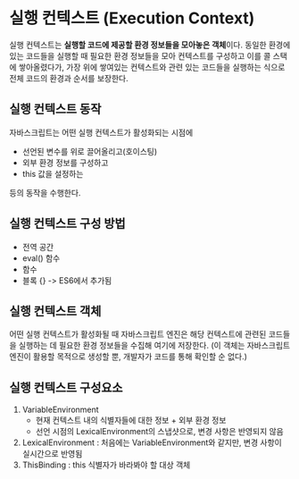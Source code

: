# 실행 컨텍스트 (Execution Context)
실행 컨텍스트는 **실행할 코드에 제공할 환경 정보들을 모아놓은 객체**이다.
동일한 환경에 있는 코드들을 실행할 때 필요한 환경 정보들을 모아 컨텍스트를 구성하고 이를 콜 스택에 쌓아올렸다가, 가장 위에 쌓여있는 컨텍스트와 관련 있는 코드들을 실행하는 식으로 전체 코드의 환경과 순서를 보장한다.

## 실행 컨텍스트 동작
자바스크립트는 어떤 실행 컨텍스트가 활성화되는 시점에
- 선언된 변수를 위로 끌어올리고(호이스팅)
- 외부 환경 정보를 구성하고
- this 값을 설정하는 

등의 동작을 수행한다.

## 실행 컨텍스트 구성 방법
- 전역 공간
- eval() 함수
- 함수
- 블록 {} -> ES6에서 추가됨

## 실행 컨텍스트 객체
어떤 실행 컨텍스트가 활성화될 때 자바스크립트 엔진은 해당 컨텍스트에 관련된 코드들을 실행하는 데 필요한 환경 정보들을 수집해 여기에 저장한다. (이 객체는 자바스크립트 엔진이 활용할 목적으로 생성할 뿐, 개발자가 코드를 통해 확인할 순 없다.)

## 실행 컨텍스트 구성요소
1. VariableEnvironment
   - 현재 컨텍스트 내의 식별자들에 대한 정보 + 외부 환경 정보
   - 선언 시점의 LexicalEnvironment의 스냅샷으로, 변경 사항은 반영되지 않음
2. LexicalEnvironment : 처음에는 VariableEnvironment와 같지만, 변경 사항이 실시간으로 반영됨
3. ThisBinding : this 식별자가 바라봐야 할 대상 객체